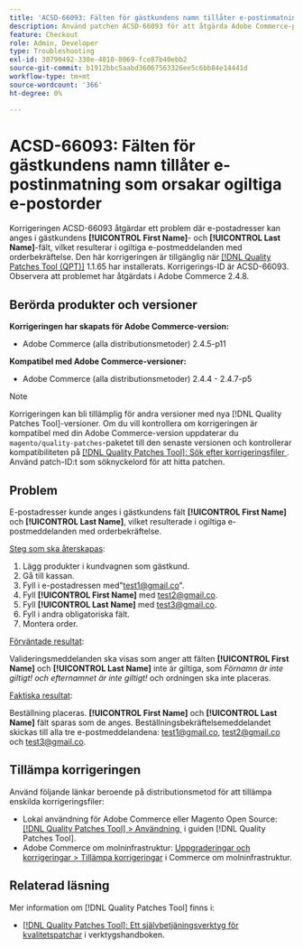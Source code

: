 ```yaml
---
title: 'ACSD-66093: Fälten för gästkundens namn tillåter e-postinmatning som orsakar ogiltiga e-postorder'
description: Använd patchen ACSD-66093 för att åtgärda Adobe Commerce-problemet där det går att ange e-postadresser i fälten för gästkunden **[!UICONTROL First Name]** och **[!UICONTROL Last Name]** och skicka ogiltiga orderbekräftelsemeddelanden.
feature: Checkout
role: Admin, Developer
type: Troubleshooting
exl-id: 30790492-330e-4810-8069-fce87b40ebb2
source-git-commit: b1912bbc5aabd36067563326ee5c6bb84e14441d
workflow-type: tm+mt
source-wordcount: '366'
ht-degree: 0%

---
```


# ACSD-66093: Fälten för gästkundens namn tillåter e-postinmatning som orsakar ogiltiga e-postorder

Korrigeringen ACSD-66093 åtgärdar ett problem där e-postadresser kan anges i gästkundens **[!UICONTROL First Name]**- och **[!UICONTROL Last Name]**-fält, vilket resulterar i ogiltiga e-postmeddelanden med orderbekräftelse. Den här korrigeringen är tillgänglig när [[!DNL Quality Patches Tool (QPT)]](/help/tools/quality-patches-tool/quality-patches-tool-to-self-serve-quality-patches.md) 1.1.65 har installerats. Korrigerings-ID är ACSD-66093. Observera att problemet har åtgärdats i Adobe Commerce 2.4.8.

## Berörda produkter och versioner

**Korrigeringen har skapats för Adobe Commerce-version:**

* Adobe Commerce (alla distributionsmetoder) 2.4.5-p11

**Kompatibel med Adobe Commerce-versioner:**

* Adobe Commerce (alla distributionsmetoder) 2.4.4 - 2.4.7-p5

>[!NOTE]
>
>Korrigeringen kan bli tillämplig för andra versioner med nya [!DNL Quality Patches Tool]-versioner. Om du vill kontrollera om korrigeringen är kompatibel med din Adobe Commerce-version uppdaterar du `magento/quality-patches`-paketet till den senaste versionen och kontrollerar kompatibiliteten på [[!DNL Quality Patches Tool]: Sök efter korrigeringsfiler &#x200B;](https://experienceleague.adobe.com/tools/commerce-quality-patches/index.html?lang=sv-SE). Använd patch-ID:t som söknyckelord för att hitta patchen.

## Problem

E-postadresser kunde anges i gästkundens fält **[!UICONTROL First Name]** och **[!UICONTROL Last Name]**, vilket resulterade i ogiltiga e-postmeddelanden med orderbekräftelse.

<u>Steg som ska återskapas</u>:

1. Lägg produkter i kundvagnen som gästkund.
2. Gå till kassan.
3. Fyll i e-postadressen med&quot;test1@gmail.co&quot;.
4. Fyll **[!UICONTROL First Name]** med <test2@gmail.co>.
5. Fyll **[!UICONTROL Last Name]** med <test3@gmail.co>.
6. Fyll i andra obligatoriska fält.
7. Montera order.

<u>Förväntade resultat</u>:

Valideringsmeddelanden ska visas som anger att fälten **[!UICONTROL First Name]** och **[!UICONTROL Last Name]** inte är giltiga, som *Förnamn är inte giltigt! och efternamnet är inte giltigt!* och ordningen ska inte placeras.

<u>Faktiska resultat</u>:

Beställning placeras.
**[!UICONTROL First Name]** och **[!UICONTROL Last Name]** fält sparas som de anges.
Beställningsbekräftelsemeddelandet skickas till alla tre e-postmeddelandena: test1@gmail.co, test2@gmail.co och test3@gmail.co.

## Tillämpa korrigeringen

Använd följande länkar beroende på distributionsmetod för att tillämpa enskilda korrigeringsfiler:

* Lokal användning för Adobe Commerce eller Magento Open Source: [[!DNL Quality Patches Tool] > Användning &#x200B;](/help/tools/quality-patches-tool/usage.md) i guiden [!DNL Quality Patches Tool].
* Adobe Commerce om molninfrastruktur: [Uppgraderingar och korrigeringar > Tillämpa korrigeringar](https://experienceleague.adobe.com/docs/commerce-cloud-service/user-guide/develop/upgrade/apply-patches.html?lang=sv-SE) i Commerce om molninfrastruktur.

## Relaterad läsning

Mer information om [!DNL Quality Patches Tool] finns i:

* [[!DNL Quality Patches Tool]: Ett självbetjäningsverktyg för kvalitetspatchar](/help/tools/quality-patches-tool/quality-patches-tool-to-self-serve-quality-patches.md) i verktygshandboken.
